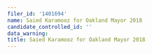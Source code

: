 ```yaml
---
filer_id: '1401694'
name: Saied Karamooz for Oakland Mayor 2018
candidate_controlled_id: ''
data_warning:
title: Saied Karamooz for Oakland Mayor 2018
---
```

